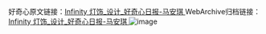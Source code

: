 好奇心原文链接：[Infinity 灯饰_设计_好奇心日报-马安琪 ](https://www.qdaily.com/articles/10346.html)
WebArchive归档链接：[Infinity 灯饰_设计_好奇心日报-马安琪 ](http://web.archive.org/web/20190623160135/https://www.qdaily.com/articles/10346.html)
![image](http://ww3.sinaimg.cn/large/007d5XDply1g3vwci45dwj30u03xp16o)
